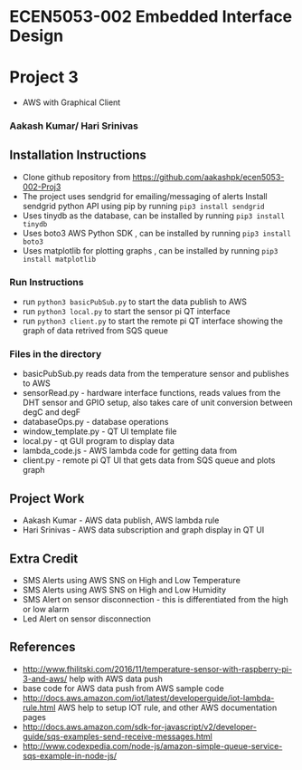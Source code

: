 # ECEN5053-002 Embedded Interface Design
# Project 3
* AWS with Graphical Client

### Aakash Kumar/ Hari Srinivas

## Installation Instructions 
* Clone github repository from https://github.com/aakashpk/ecen5053-002-Proj3
* The project uses sendgrid for emailing/messaging of alerts Install sendgrid python API using pip by running `pip3 install sendgrid`
* Uses tinydb as the database, can be installed by running `pip3 install tinydb` 
* Uses boto3 AWS Python SDK , can be installed by running `pip3 install boto3`
* Uses matplotlib for plotting graphs , can be installed by running `pip3 install matplotlib`

### Run Instructions
* run `python3 basicPubSub.py` to start the data publish to AWS
* run `python3 local.py` to start the sensor pi QT interface
* run `python3 client.py` to start the remote pi QT interface showing the graph of data retrived from SQS queue 


### Files in the directory
* basicPubSub.py reads data from the temperature sensor and publishes to AWS 
* sensorRead.py - hardware interface functions, reads values from the DHT sensor and GPIO setup, also takes care of unit conversion between degC and degF
* databaseOps.py - database operations
* window_template.py - QT UI template file
* local.py - qt GUI program to display data
* lambda_code.js - AWS lambda code for getting data from 
* client.py - remote pi QT UI that gets data from SQS queue and plots graph  

## Project Work 
* Aakash Kumar - AWS data publish, AWS lambda rule
* Hari Srinivas - AWS data subscription and graph display in QT UI


## Extra Credit
* SMS Alerts using AWS SNS on High and Low Temperature
* SMS Alerts using AWS SNS on High and Low Humidity
* SMS Alert on sensor disconnection - this is differentiated from the high or low alarm
* Led Alert on sensor disconnection


## References
* http://www.fhilitski.com/2016/11/temperature-sensor-with-raspberry-pi-3-and-aws/  help with AWS data push
* base code for AWS data push from AWS sample code
* http://docs.aws.amazon.com/iot/latest/developerguide/iot-lambda-rule.html AWS help to setup IOT rule, and other AWS documentation pages
* http://docs.aws.amazon.com/sdk-for-javascript/v2/developer-guide/sqs-examples-send-receive-messages.html
* http://www.codexpedia.com/node-js/amazon-simple-queue-service-sqs-example-in-node-js/
